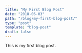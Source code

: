 ```yaml
---
title: "My First Blog Post"
date: "2018-05-03"
path: "/blog/my-first-blog-post/"
type: "post"
template: "blog-post"
draft: false
---
```

This is my first blog post.
